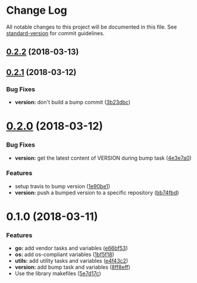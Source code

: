 # Change Log

All notable changes to this project will be documented in this file. See [standard-version](https://github.com/conventional-changelog/standard-version) for commit guidelines.

<a name="0.2.2"></a>
## [0.2.2](https://github.com/rlespinasse/makefile-libs/compare/0.2.1...0.2.2) (2018-03-13)



<a name="0.2.1"></a>
## [0.2.1](https://github.com/rlespinasse/makefile-libs/compare/0.2.0...0.2.1) (2018-03-12)


### Bug Fixes

* **version:** don't build a bump commit ([3b23dbc](https://github.com/rlespinasse/makefile-libs/commit/3b23dbc))



<a name="0.2.0"></a>
# [0.2.0](https://github.com/rlespinasse/makefile-libs/compare/0.1.0...0.2.0) (2018-03-12)


### Bug Fixes

* **version:** get the latest content of VERSION during bump task ([4e3e7a0](https://github.com/rlespinasse/makefile-libs/commit/4e3e7a0))


### Features

* setup travis to bump version ([1e90be1](https://github.com/rlespinasse/makefile-libs/commit/1e90be1))
* **version:** push a bumped version to a specific repository ([bb74fbd](https://github.com/rlespinasse/makefile-libs/commit/bb74fbd))



<a name="0.1.0"></a>
# 0.1.0 (2018-03-11)


### Features

* **go:** add vendor tasks and variables ([e66bf53](https://github.com/rlespinasse/makefile-libs/commit/e66bf53))
* **os:** add os-compliant variables ([1bf5f18](https://github.com/rlespinasse/makefile-libs/commit/1bf5f18))
* **utils:** add utility tasks and variables ([e4f43c2](https://github.com/rlespinasse/makefile-libs/commit/e4f43c2))
* **version:** add bump task and variables ([8ff8eff](https://github.com/rlespinasse/makefile-libs/commit/8ff8eff))
* Use the library makefiles ([5e7d17c](https://github.com/rlespinasse/makefile-libs/commit/5e7d17c))
